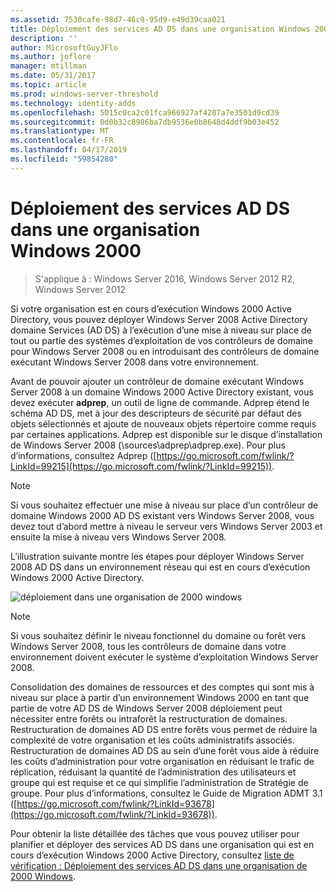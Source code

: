 ```yaml
---
ms.assetid: 7530cafe-98d7-46c9-95d9-e49d39caa021
title: Déploiement des services AD DS dans une organisation Windows 2000
description: ''
author: MicrosoftGuyJFlo
ms.author: joflore
manager: mtillman
ms.date: 05/31/2017
ms.topic: article
ms.prod: windows-server-threshold
ms.technology: identity-adds
ms.openlocfilehash: 5015c0ca2c01fca966927af4207a7e3501d9cd39
ms.sourcegitcommit: 0d0b32c8986ba7db9536e0b8648d4ddf9b03e452
ms.translationtype: MT
ms.contentlocale: fr-FR
ms.lasthandoff: 04/17/2019
ms.locfileid: "59854280"
---
```

# <a name="deploying-ad-ds-in-a-windows-2000-organization"></a>Déploiement des services AD DS dans une organisation Windows 2000

>S'applique à : Windows Server 2016, Windows Server 2012 R2, Windows Server 2012

Si votre organisation est en cours d’exécution Windows 2000 Active Directory, vous pouvez déployer Windows Server 2008 Active Directory domaine Services (AD DS) à l’exécution d’une mise à niveau sur place de tout ou partie des systèmes d’exploitation de vos contrôleurs de domaine pour Windows Server 2008 ou en introduisant des contrôleurs de domaine exécutant Windows Server 2008 dans votre environnement.  
  
Avant de pouvoir ajouter un contrôleur de domaine exécutant Windows Server 2008 à un domaine Windows 2000 Active Directory existant, vous devez exécuter **adprep**, un outil de ligne de commande. Adprep étend le schéma AD DS, met à jour des descripteurs de sécurité par défaut des objets sélectionnés et ajoute de nouveaux objets répertoire comme requis par certaines applications. Adprep est disponible sur le disque d’installation de Windows Server 2008 (\sources\adprep\adprep.exe). Pour plus d’informations, consultez Adprep ([https://go.microsoft.com/fwlink/?LinkId=99215](https://go.microsoft.com/fwlink/?LinkId=99215)).  
  
> [!NOTE]  
> Si vous souhaitez effectuer une mise à niveau sur place d’un contrôleur de domaine Windows 2000 AD DS existant vers Windows Server 2008, vous devez tout d’abord mettre à niveau le serveur vers Windows Server 2003 et ensuite la mise à niveau vers Windows Server 2008.  
  
L’illustration suivante montre les étapes pour déployer Windows Server 2008 AD DS dans un environnement réseau qui est en cours d’exécution Windows 2000 Active Directory.  
  
![déploiement dans une organisation de 2000 windows](media/Deploying-AD-DS-in-a-Windows-2000-Organization/ee51218a-a858-49d9-8b99-9986679191c1.gif)  
  
> [!NOTE]  
> Si vous souhaitez définir le niveau fonctionnel du domaine ou forêt vers Windows Server 2008, tous les contrôleurs de domaine dans votre environnement doivent exécuter le système d’exploitation Windows Server 2008.  
  
Consolidation des domaines de ressources et des comptes qui sont mis à niveau sur place à partir d’un environnement Windows 2000 en tant que partie de votre AD DS de Windows Server 2008 déploiement peut nécessiter entre forêts ou intraforêt la restructuration de domaines. Restructuration de domaines AD DS entre forêts vous permet de réduire la complexité de votre organisation et les coûts administratifs associés. Restructuration de domaines AD DS au sein d’une forêt vous aide à réduire les coûts d’administration pour votre organisation en réduisant le trafic de réplication, réduisant la quantité de l’administration des utilisateurs et groupe qui est requise et ce qui simplifie l’administration de Stratégie de groupe. Pour plus d’informations, consultez le Guide de Migration ADMT 3.1 ([https://go.microsoft.com/fwlink/?LinkId=93678](https://go.microsoft.com/fwlink/?LinkId=93678)).  
  
Pour obtenir la liste détaillée des tâches que vous pouvez utiliser pour planifier et déployer des services AD DS dans une organisation qui est en cours d’exécution Windows 2000 Active Directory, consultez [liste de vérification : Déploiement des services AD DS dans une organisation de 2000 Windows](https://technet.microsoft.com/library/cc732737.aspx).  
  


